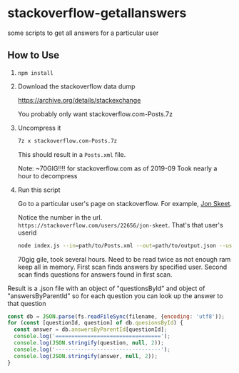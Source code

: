 # stackoverflow-getallanswers

some scripts to get all answers for a particular user

## How to Use

1. `npm install`

2. Download the stackoverflow data dump

   https://archive.org/details/stackexchange

   You probably only want stackoverflow.com-Posts.7z

3. Uncompress it

   ```sh
   7z x stackoverflow.com-Posts.7z
   ```

   This should result in a `Posts.xml` file.

   Note: ~70GIG!!!! for stackoverflow.com as of 2019-09
   Took nearly a hour to decompress

4. Run this script

   Go to a particular user's page on stackoverflow. For example, [Jon Skeet](https://stackoverflow.com/users/22656/jon-skeet).

   Notice the number in the url. `https://stackoverflow.com/users/22656/jon-skeet`. That's that user's userid

   ```sh
   node index.js --in=path/to/Posts.xml --out=path/to/output.json --userid=22656 --username="Jon Skeet"
   ```

   70gig gile, took several hours. Need to be read twice as not enough ram keep all in memory.
   First scan finds answers by specified user. Second scan finds questions for answers found in first scan.

Result is a .json file with an object of "questionsById" and object of "answersByParentId" so for each
question you can look up the answer to that question

```js
const db = JSON.parse(fs.readFileSync(filename, {encoding: 'utf8'));
for (const [questionId, question] of db.quesionsById) {
  const answer = db.answersByParentId[questionId];
  console.log('=================================');
  console.log(JSON.stringify(question, null, 2));
  console.log('---------------------------------');
  console.log(JSON.stringify(answer, null, 2));
}
```


